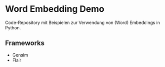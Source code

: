 # Word Embedding Demo
Code-Repository mit Beispielen zur Verwendung von (Word) Embeddings in Python.

## Frameworks
- Gensim
- Flair
